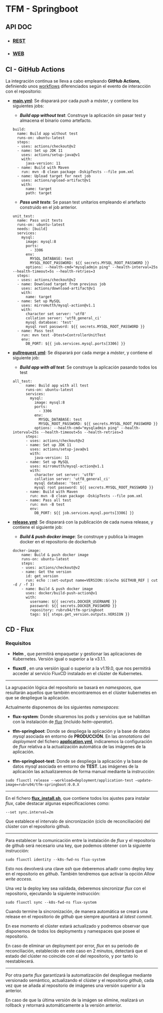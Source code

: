 # TFM - Springboot 

## API DOC

* ### [REST](API-REST.md)

* ### [WEB](API-WEB.md)

## CI - GitHub Actions

La integración continua se lleva a cabo empleando **GitHub Actions**, definiendo unos [workflows](.github/workflows) diferenciados según el evento de interacción con el repositorio:

- [**main.yml**](.github/workflows/main.yml): Se disparará por cada *push* a *máster*, y contiene los siguientes jobs:

  - ***Build app without test***: Construye la aplicación sin pasar test y almacena el binario como artefacto.

  ```
  build:
    name: Build app without test
    runs-on: ubuntu-latest
    steps:
    - uses: actions/checkout@v2
    - name: Set up JDK 11
      uses: actions/setup-java@v1
      with:
        java-version: 11
    - name: Build with Maven
      run: mvn -B clean package -DskipTests --file pom.xml
    - name: Upload target for next job
      uses: actions/upload-artifact@v1
      with:
        name: target
        path: target
  ```

  - ***Pass unit tests***: Se pasan test unitarios empleando el artefacto construido en el job anterior.

  ```
  unit_test:
    name: Pass unit tests
    runs-on: ubuntu-latest
    needs: [build]
    services:
      mysql:
        image: mysql:8
        ports:
          - 3306
        env:
          MYSQL_DATABASE: test
          MYSQL_ROOT_PASSWORD: ${{ secrets.MYSQL_ROOT_PASSWORD }}
        options: --health-cmd="mysqladmin ping" --health-interval=25s --health-timeout=5s --health-retries=3
    steps:
    - uses: actions/checkout@v2
    - name: Download target from previous job
      uses: actions/download-artifact@v1
      with:
        name: target
    - name: Set up MySQL
      uses: mirromutth/mysql-action@v1.1
      with:
        character set server: 'utf8' 
        collation server: 'utf8_general_ci'
        mysql database: 'test' 
        mysql root password: ${{ secrets.MYSQL_ROOT_PASSWORD }}
    - name: Pass test
      run: mvn test -Dtest=ControllerUnitTest
      env: 
        DB_PORT: ${{ job.services.mysql.ports[3306] }}
  ```

- [**pullrequest.yml**](.github/workflows/pullrequest.yml): Se disparará por cada *merge* a *máster*, y contiene el siguiente job:

  - ***Build app with all test***: Se construye la aplicación pasando todos los test

  ```
  all_test:
        name: Build app with all test
        runs-on: ubuntu-latest
        services:
          mysql:
            image: mysql:8
            ports:
              - 3306
            env:
              MYSQL_DATABASE: test
              MYSQL_ROOT_PASSWORD: ${{ secrets.MYSQL_ROOT_PASSWORD }}
            options: --health-cmd="mysqladmin ping" --health-interval=25s --health-timeout=5s --health-retries=3
        steps:
        - uses: actions/checkout@v2
        - name: Set up JDK 11
          uses: actions/setup-java@v1
          with:
            java-version: 11
        - name: Set up MySQL
          uses: mirromutth/mysql-action@v1.1
          with:
            character set server: 'utf8' 
            collation server: 'utf8_general_ci'
            mysql database: 'test' 
            mysql root password: ${{ secrets.MYSQL_ROOT_PASSWORD }}
        - name: Build with Maven
          run: mvn -B clean package -DskipTests --file pom.xml
        - name: Pass all test
          run: mvn -B test
          env: 
            DB_PORT: ${{ job.services.mysql.ports[3306] }}
  ```

- [**release.yml**](.github/workflows/release.yml): Se disparará con la publicación de cada nueva release, y contiene el siguiente job:

  - ***Build & push docker image***: Se construye y publica la imagen docker en el repositorio de dockerhub

  ```
  docker-image:
      name: Build & push docker image
      runs-on: ubuntu-latest
      steps:
      - uses: actions/checkout@v2
      - name: Get the version
        id: get_version
        run: echo ::set-output name=VERSION::$(echo $GITHUB_REF | cut -d / -f 3)
      - name: Build & push docker image
        uses: docker/build-push-action@v1
        with:
          username: ${{ secrets.DOCKER_USERNAME }}
          password: ${{ secrets.DOCKER_PASSWORD }}
          repository: rubru94/tfm-springboot
          tags: ${{ steps.get_version.outputs.VERSION }}
  ```


## CD - Flux

### Requisitos

- **Helm** , que permitirá empaquetar y gestionar las aplicaciones de Kubernetes. Versión igual o superior a la v3.1.1.

- **fluxctl** , en una versión igual o superior a la v1.19.0, que nos permitirá acceder al servicio FluxCD instalado en el clúster de Kubernetes.

***

La agrupación lógica del repositorio se basará en *namespaces*, que resultarán aquellos que también encontraremos en el clúster kubernetes en que se despliegue la aplicación.

Actualmente disponemos de los siguientes *namespaces*:

- **flux-system**: Donde situaremos los pods y servicios que se habilitan con la instalación de [*flux*](script/flux_install.sh) (incluido *helm-operator*). 

- **tfm-springboot**: Donde se despliega la aplicación y la base de datos *mysql* asociada en entorno de **PRODUCCIÓN**. En las *annotations* del *deployment* del fichero [**application.yml**](namespaces/tfm-springboot/application.yml), indicaremos la configuración de *flux* relativa a la actualización automática de las imágenes de la aplicación. 

- **tfm-springboot-test**: Donde se despliega la aplicación y la base de datos *mysql* asociada en entorno de **TEST**. Las imágenes de la aplicación las actualizaremos de forma manual mediante la instrucción:

```
sudo fluxctl release --workload=deployment/application-test –update-image=rubru94/tfm-springboot:0.0.X
```

***

En el fichero [**flux_install.sh**](script/flux_install.sh), que contiene todos los ajustes para instalar *flux*, cabe destacar algunas especificaciones como:

```
--set sync.interval=2m
```

Que establece el intervalo de sincronización (ciclo de reconciliación) del clúster con el repositorio github.

***

Para establecer la comunicación entre la instalación de *flux* y el repositorio de github será necesario una key, que podemos obtener con la siguiente instrucción:

```
sudo fluxctl identity --k8s-fwd-ns flux-system
```

Esto nos devolverá una clave *ssh* que deberemos añadir como deploy key en el repositorio en *github*. También tendremos que activar la opción *Allow write access*.

Una vez la deploy key sea validada, deberemos sincronizar *flux* con el repositorio, ejecutando la siguiente instrucción:
```
sudo fluxctl sync --k8s-fwd-ns flux-system
```
Cuando termine la sincronización, de manera automática se creará una release en el repositorio de *github* que siempre apuntará al *latest commit*.

En ese momento el clúster estará actualizado y podremos observar que disponemos de todos los deployments y namespaces que posee el repositorio.

En caso de eliminar un deployment por error, *flux* en su periodo de reconciliación,
establecido en este caso en 2 minutos, detectará que el estado del clúster no coincide con el del repositorio, y por tanto lo reestablecerá.

***

Por otra parte *flux* garantizará la automatización del despliegue mediante versionado semántico, actualizando el clúster y el repositorio *github*, cada vez que se añada al repositorio de imágenes una versión superior a la anterior.

En caso de que la última versión de la imágen se elimine, realizará un rollback y
retornará automáticamente a la versión anterior.